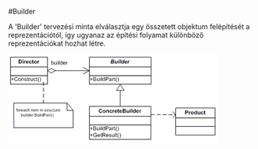 #Builder

A 'Builder' tervezési minta elválasztja egy összetett objektum felépítését a reprezentációtól, így ugyanaz az építési folyamat különböző reprezentációkat hozhat létre.

![UML](./builder.png) 